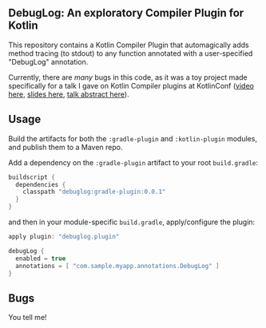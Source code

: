 DebugLog: An exploratory Compiler Plugin for Kotlin
---

This repository contains a Kotlin Compiler Plugin that automagically adds
method tracing (to stdout) to any function annotated with a user-specified
"DebugLog" annotation.

Currently, there are _many_ bugs in this code, as it was a toy project made
specifically for a talk I gave on Kotlin Compiler plugins at KotlinConf
([video here](https://youtu.be/w-GMlaziIyo),
[slides here](https://speakerdeck.com/kevinmost/writing-your-first-kotlin-compiler-plugin),
[talk abstract here](https://kotlinconf.com/schedule/#date=4-october&session=41262)).

Usage
---

Build the artifacts for both the `:gradle-plugin` and `:kotlin-plugin`
modules, and publish them to a Maven repo.

Add a dependency on the `:gradle-plugin` artifact to your root `build.gradle`:

```groovy
buildscript {
  dependencies {
    classpath "debuglog:gradle-plugin:0.0.1"
  }
}
```

and then in your module-specific `build.gradle`, apply/configure the plugin:

```groovy
apply plugin: "debuglog.plugin"

debugLog {
  enabled = true
  annotations = [ "com.sample.myapp.annotations.DebugLog" ]
}
```

Bugs
---

You tell me!

